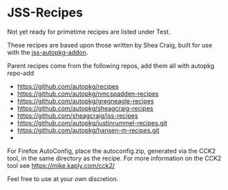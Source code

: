 JSS-Recipes
===========


Not yet ready for primetime recipes are listed under Test.


These recipes are based upon those written by Shea Craig, built for use with the [jss-autopkg-addon](https://github.com/sheagcraig/jss-autopkg-addon/releases).

Parent recipes come from the following repos, add them all with autopkg repo-add

*  https://github.com/autopkg/recipes<br>
*  https://github.com/autopkg/nmcspadden-recipes<br>
*  https://github.com/autopkg/gregneagle-recipes<br>
*  https://github.com/autopkg/sheagcraig-recipes<br>
*  https://github.com/sheagcraig/jss-recipes<br>
*  https://github.com/autopkg/justinrummel-recipes.git<br>
*  https://github.com/autopkg/hansen-m-recipes.git<br>
*  



For Firefox AutoConfig, place the autoconfig.zip, generated via the CCK2 tool, in the same directory as the recipe.
For more information on the CCK2 tool see https://mike.kaply.com/cck2/


Feel free to use at your own discretion.  
